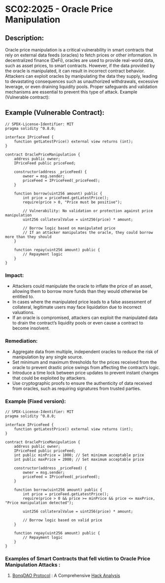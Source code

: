 # SC02:2025 - Oracle Price Manipulation

## Description:
Oracle price manipulation is a critical vulnerability in smart contracts that rely on external data feeds (oracles) to fetch prices or other information. In decentralized finance (DeFi), oracles are used to provide real-world data, such as asset prices, to smart contracts. However, if the data provided by the oracle is manipulated, it can result in incorrect contract behavior. Attackers can exploit oracles by manipulating the data they supply, leading to devastating consequences such as unauthorized withdrawals, excessive leverage, or even draining liquidity pools. Proper safeguards and validation mechanisms are essential to prevent this type of attack.
Example (Vulnerable contract):

## Example (Vulnerable Contract):

```
// SPDX-License-Identifier: MIT
pragma solidity ^0.8.0;

interface IPriceFeed {
    function getLatestPrice() external view returns (int);
}

contract OraclePriceManipulation {
    address public owner;
    IPriceFeed public priceFeed;

    constructor(address _priceFeed) {
        owner = msg.sender;
        priceFeed = IPriceFeed(_priceFeed);
    }

    function borrow(uint256 amount) public {
        int price = priceFeed.getLatestPrice();
        require(price > 0, "Price must be positive");

        // Vulnerability: No validation or protection against price manipulation
        uint256 collateralValue = uint256(price) * amount;

        // Borrow logic based on manipulated price
        // If an attacker manipulates the oracle, they could borrow more than they should
    }

    function repay(uint256 amount) public {
        // Repayment logic
    }
}
```

### Impact:
- Attackers could manipulate the oracle to inflate the price of an asset, allowing them to borrow more funds than they would otherwise be entitled to.
- In cases where the manipulated price leads to a false assessment of collateral, legitimate users may face liquidation due to incorrect valuations.
- If an oracle is compromised, attackers can exploit the manipulated data to drain the contract’s liquidity pools or even cause a contract to become insolvent.

### Remediation:
- Aggregate data from multiple, independent oracles to reduce the risk of manipulation by any single source.
- Set minimum and maximum thresholds for the prices received from the oracle to prevent drastic price swings from affecting the contract’s logic.
- Introduce a time lock between price updates to prevent instant changes that could be exploited by attackers.
- Use cryptographic proofs to ensure the authenticity of data received from oracles, such as requiring signatures from trusted parties.

### Example (Fixed version):

```
// SPDX-License-Identifier: MIT
pragma solidity ^0.8.0;

interface IPriceFeed {
    function getLatestPrice() external view returns (int);
}

contract OraclePriceManipulation {
    address public owner;
    IPriceFeed public priceFeed;
    int public minPrice = 1000; // Set minimum acceptable price
    int public maxPrice = 2000; // Set maximum acceptable price

    constructor(address _priceFeed) {
        owner = msg.sender;
        priceFeed = IPriceFeed(_priceFeed);
    }

    function borrow(uint256 amount) public {
        int price = priceFeed.getLatestPrice();
        require(price > 0 && price >= minPrice && price <= maxPrice, "Price manipulation detected");

        uint256 collateralValue = uint256(price) * amount;

        // Borrow logic based on valid price
    }

    function repay(uint256 amount) public {
        // Repayment logic
    }
}
```

### Examples of Smart Contracts that fell victim to Oracle Price Manipulation Attacks :
1. [BonqDAO Protocol](https://polygonscan.com/address/0x4248fd3e2c055a02117eb13de4276170003ca295#code) : A Comprehensive [Hack Analysis](https://blog.solidityscan.com/bonqdao-protocol-hack-analysis-oracle-manipulation-8e6978149a66)